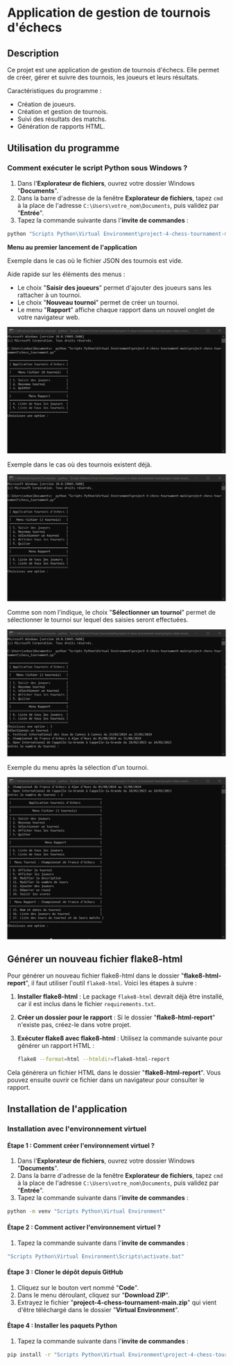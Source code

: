# Application de gestion de tournois d'échecs

## Description
Ce projet est une application de gestion de tournois d'échecs. Elle permet de créer, gérer et suivre des tournois, les joueurs et leurs résultats.

Caractéristiques du programme :
- Création de joueurs.
- Création et gestion de tournois.
- Suivi des résultats des matchs.
- Génération de rapports HTML.

## Utilisation du programme

### Comment exécuter le script Python sous Windows ?

1. Dans l'__Explorateur de fichiers__, ouvrez votre dossier Windows "__Documents__".
2. Dans la barre d'adresse de la fenêtre __Explorateur de fichiers__, tapez `cmd` à la place de l'adresse `C:\Users\votre_nom\Documents`, puis validez par "__Entrée__".
3. Tapez la commande suivante dans l'__invite de commandes__ :

```bash
python "Scripts Python\Virtual Environment\project-4-chess-tournament-main\project-chess-tournament\chess_tournament.py"
```

**Menu au premier lancement de l'application**

Exemple dans le cas où le fichier JSON des tournois est vide.

Aide rapide sur les éléments des menus :
- Le choix "__Saisir des joueurs__" permet d'ajouter des joueurs sans les rattacher à un tournoi.
- Le choix "__Nouveau tournoi__" permet de créer un tournoi.
- Le menu "__Rapport__" affiche chaque rapport dans un nouvel onglet de votre navigateur web.

![Capture d'écran du menu au lancement sans tournoi](<docs/Use/2025-03-23 21_46_37-C__Windows_System32_cmd.exe - python  _Scripts Python_Virtual Environment_projec.png>)

Exemple dans le cas où des tournois existent déjà.

![Capture d'écran du menu au lancement avec tournoi](<docs/Use/2025-03-23 21_56_37-C__Windows_System32_cmd.exe - python  _Scripts Python_Virtual Environment_projec.png>)

Comme son nom l'indique, le choix "__Sélectionner un tournoi__" permet de sélectionner le tournoi sur lequel des saisies seront effectuées.

![Capture d'écran du menu pour sélectionner un tournoi](<docs/Use/2025-03-23 22_06_34-C__Windows_System32_cmd.exe - python  _Scripts Python_Virtual Environment_projec.png>)

Exemple du menu après la sélection d'un tournoi.

![Capture d'écran du menu après avoir sélectionné un tournoi](<docs/Use/2025-03-23 22_10_45-C__Windows_System32_cmd.exe - python  _Scripts Python_Virtual Environment_projec.png>)

## Générer un nouveau fichier flake8-html

Pour générer un nouveau fichier flake8-html dans le dossier "__flake8-html-report__", il faut utiliser l'outil `flake8-html`. Voici les étapes à suivre :

1. **Installer flake8-html** : Le package `flake8-html` devrait déjà être installé, car il est inclus dans le fichier `requirements.txt`.

2. **Créer un dossier pour le rapport** : Si le dossier "__flake8-html-report__" n'existe pas, créez-le dans votre projet.

3. **Exécuter flake8 avec flake8-html** : Utilisez la commande suivante pour générer un rapport HTML :
   ```bash
   flake8 --format=html --htmldir=flake8-html-report
   ```

Cela générera un fichier HTML dans le dossier "__flake8-html-report__". Vous pouvez ensuite ouvrir ce fichier dans un navigateur pour consulter le rapport.

## Installation de l'application

### Installation avec l'environnement virtuel

#### Étape 1 : Comment créer l'environnement virtuel ?
1. Dans l'__Explorateur de fichiers__, ouvrez votre dossier Windows "__Documents__".
2. Dans la barre d'adresse de la fenêtre __Explorateur de fichiers__, tapez `cmd` à la place de l'adresse `C:\Users\votre_nom\Documents`, puis validez par "__Entrée__".
3. Tapez la commande suivante dans l'__invite de commandes__ :

```bash
python -m venv "Scripts Python\Virtual Environment"
```

#### Étape 2 : Comment activer l'environnement virtuel ?
1. Tapez la commande suivante dans l'__invite de commandes__ :

```bash
"Scripts Python\Virtual Environment\Scripts\activate.bat"
```

#### Étape 3 : Cloner le dépôt depuis GitHub

1. Cliquez sur le bouton vert nommé "__Code__".
2. Dans le menu déroulant, cliquez sur "__Download ZIP__".
3. Extrayez le fichier "__project-4-chess-tournament-main.zip__" qui vient d'être téléchargé dans le dossier "__Virtual Environment__".

#### Étape 4 : Installer les paquets Python

1. Tapez la commande suivante dans l'__invite de commandes__ :

```bash
pip install -r "Scripts Python\Virtual Environment\project-4-chess-tournament-main\requirements.txt"
```
